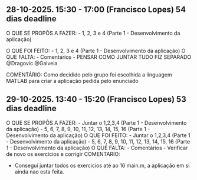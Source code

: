 ## 28-10-2025. 15:30 - 17:00 (Francisco Lopes) 54 dias deadline
O QUE SE PROPÔS A FAZER:
    - 1, 2, 3 e 4 (Parte 1 - Desenvolvimento da aplicação)
    
O QUE FOI FEITO:
    - 1, 2, 3 e 4 (Parte 1 - Desenvolvimento da aplicação)
O QUE FALTA:
    - Comentários
    - PENSAR COMO JUNTAR TUDO FIZ SEPARADO @Dragovic @Galveia

COMENTÁRIO:
Como decidido pelo grupo foi escolhida a linguagem MATLAB para criar a aplicação pedida pelo enunciado

## 29-10-2025. 13:40 - 15:20 (Francisco Lopes) 53 dias deadline

O QUE SE PROPÔS A FAZER:
    - Juntar o 1,2,3,4 (Parte 1 - Desenvolvimento da aplicação)
    - 5, 6, 7, 8, 9, 10, 11, 12, 13, 14, 15, 16 (Parte 1 - Desenvolvimento da aplicação)
O QUE FOI FEITO:
    - Juntar o 1,2,3,4 (Parte 1 - Desenvolvimento da aplicação)
    - 5, 6, 7, 8, 9, 10, 11, 12, 13, 14, 15, 16 (Parte 1 - Desenvolvimento da aplicação)
O QUE FALTA:
    - Comentários
    - Verificar de novo os exercicios e corrigir
COMENTARIO:
- Consegui juntar todos os exercicios até ao 16 main.m, a aplicação em si ainda nao esta feita.

